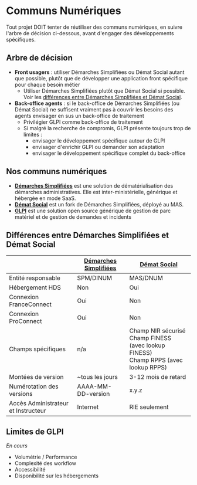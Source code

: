 # Communs Numériques
Tout projet DOIT tenter de réutiliser des communs numériques, en suivre l'arbre de décision ci-dessous, avant d'engager des développements spécifiques.

## Arbre de décision
- **Front usagers** : utiliser Démarches Simplifiées ou Démat Social autant que possible, plutôt que de développer une application front spécifique pour chaque
  besoin métier
  - Utiliser Démarches Simplifiées plutôt que Démat Social si possible. Voir les [différences entre Démarches Simplifiées et Démat Social](#différences-entre-démarches-simplifiées-et-démat-social).
- **Back-office agents** : si le back-office de Démarches Simplifiées (ou Démat Social) ne suffisent vraiment pas à couvrir les besoins des agents envisager en sus un back-office de traitement
  - Privilégier GLPI comme back-office de traitement
  - Si malgré la recherche de compromis, GLPI présente toujours trop de limites :
    - envisager le développement spécifique autour de GLPI
    - envisager d'enrichir GLPI ou demander son adaptation
    - envisager le développement spécifique complet du back-office

## Nos communs numériques
- [**Démarches Simplifiées**](https://doc.demarches-simplifiees.fr/) est une solution de dématérialisation des démarches administratives. Elle est inter-ministérielle, générique et hébergée en mode SaaS.
- [**Démat Social**](https://demat.social.gouv.fr/) est un fork de Démarches Simplifiées, déployé au MAS.
- [**GLPI**](https://glpi-project.org/fr/) est une solution open source générique de gestion de parc matériel et de gestion de demandes et incidents

## Différences entre Démarches Simplifiées et Démat Social
|                                     | [Démarches Simplifiées](https://www.demarches-simplifiees.fr/) | [Démat Social](https://demat.social.gouv.fr/)                                              |
| ----------------------------------- | -------------------------------------------------------------- | ------------------------------------------------------------------------------------------ |
| Entité responsable                  | SPM/DINUM                                                      | MAS/DNUM                                                                                   |
| Hébergement HDS                     | Non                                                            | Oui                                                                                        |
| Connexion FranceConnect             | Oui                                                            | Non                                                                                        |
| Connexion ProConnect                | Oui                                                            | Non                                                                                        |
| Champs spécifiques                  | n/a                                                            | Champ NIR sécurisé</br>Champ FINESS (avec lookup FINESS)</br>Champ RPPS (avec lookup RPPS) |
| Montées de version                  | ~tous les jours                                                | 3-12 mois de retard                                                                        |
| Numérotation des versions           | AAAA-MM-DD-version                                             | x.y.z                                                                                      |
| Accès Administrateur et Instructeur | Internet                                                       | RIE seulement                                                                              |

## Limites de GLPI
_En cours_
- Volumétrie / Performance
- Complexité des workflow
- Accessibilité
- Disponibilité sur les hébergements